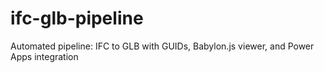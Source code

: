 # ifc-glb-pipeline
Automated pipeline: IFC to GLB with GUIDs, Babylon.js viewer, and Power Apps integration
